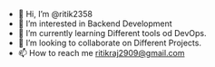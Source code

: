 - 👋 Hi, I’m @ritik2358
- 👀 I’m interested in Backend Development
- 🌱 I’m currently learning Different tools od DevOps.
- 💞️ I’m looking to collaborate on Different Projects.
- 📫 How to reach me ritikraj2909@gmail.com

<!---
ritik2358/ritik2358 is a ✨ special ✨ repository because its `README.md` (this file) appears on your GitHub profile.
You can click the Preview link to take a look at your changes.
--->
